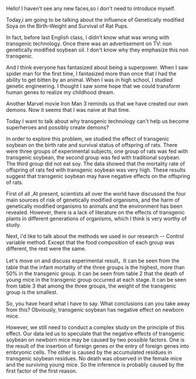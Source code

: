Hello! I haven't see any new faces,so i don't need to introduce myself.

Today,i am going to be talking about the influence of Genetically modified Soya on the Birth-Weight and Survival of Rat Pups.

In fact, before last English class, I didn't know what was wrong with transgenic technology. Once there was an advertisement on TV: non genetically modified soybean oil. I don't know why they emphasize this non transgenic.

And I think everyone has fantasized about being a superpower. When I saw spider man for the first time, I fantasized more than once that I had the ability to get bitten by an animal. When I was in high school, I studied genetic engineering. I thought I saw some hope that we could transform human genes to realize my childhood dream.

Another Marvel movie Iron Man 3 reminds us that we have created our own demons. Now it seems that I was naive at that time.

Today I want to talk about why transgenic technology can't help us become superheroes and possibly create demons?

In order to explore this problem, we studied the effect of transgenic soybean on the birth rate and survival status of offspring of rats. There were three groups of experimental subjects, one group of rats was fed with transgenic soybean, the second group was fed with traditional soybean. The third group did not eat soy. The data showed that the mortality rate of offspring of rats fed with transgenic soybean was very high. These results suggest that transgenic soybean may have negative effects on the offspring of rats.

First of all ,At present, scientists all over the world have discussed the four main sources of risk of genetically modified organisms, and the harm of genetically modified organisms to animals and the environment has been revealed. However, there is a lack of literature on the effects of transgenic plants in different generations of organisms, which I think is very worthy of study.

Next, i'd like to talk about the methods we used in our research -- Control variable method. Except that the food composition of each group was different, the rest were the same.

Let's move on and discuss experimental result。It can be seen from the table that the infant mortality of the three groups is the highest, more than 50% in the transgenic group. It can be seen from table 2 that the death of young mice in the transgenic group occurred at each stage. It can be seen from table 3 that among the three groups, the weight of the transgenic group is the smallest.

So, you have heard what i have to say. What conclusions can you take away from this? Obviously, transgenic soybean has negative effect on newborn mice.

However, we still need to conduct a complex study on the principle of this effect. Our data led us to speculate that the negative effects of transgenic soybean on newborn mice may be caused by two possible factors. One is the result of the insertion of foreign genes or the entry of foreign genes into embryonic cells. The other is caused by the accumulated residues in transgenic soybean residues. No death was observed in the female mice and the surviving young mice. So the inference is probably caused by the first factor of the first reason.